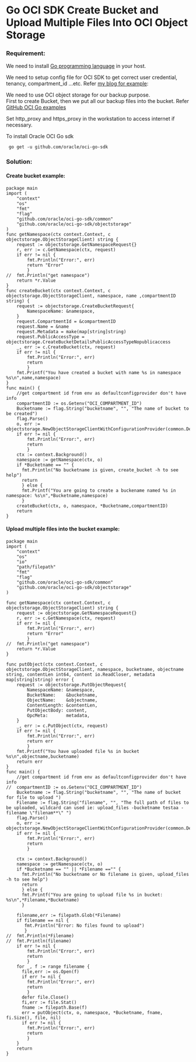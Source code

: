 # Go OCI SDK Create Bucket and Upload Multiple Files Into OCI Object Storage

###  Requirement:
We need to install [Go programming language](https://golang.org/dl/) in your host.

We need to setup config file for OCI SDK to get correct user credential, tenancy, compartment_id ...etc. Refer [my blog for example][1]:

We need to use OCI object storage for our backup purpose.  
First to create Bucket, then we put all our backup files into the bucket. Refer [GitHub OCI Go examples](https://github.com/oracle/oci-go-sdk/tree/master/example)

Set http_proxy and https_proxy in the workstation to access internet if necessary.

To install Oracle OCI Go sdk
```
 go get -u github.com/oracle/oci-go-sdk
```
###  Solution:

####  Create bucket example:
```
package main
import (
	"context"
    "os"
	"fmt"
	"flag"
	"github.com/oracle/oci-go-sdk/common"
	"github.com/oracle/oci-go-sdk/objectstorage"
)
func getNamespace(ctx context.Context, c objectstorage.ObjectStorageClient) string {
	request := objectstorage.GetNamespaceRequest{}
	r, err := c.GetNamespace(ctx, request)
	if err != nil {
		fmt.Println("Error:", err)
		return "Error"
		} 
//	fmt.Println("get namespace")
	return *r.Value
}
func createBucket(ctx context.Context, c objectstorage.ObjectStorageClient, namespace, name ,compartmentID string) {
	request := objectstorage.CreateBucketRequest{
		NamespaceName: &namespace,
	}
	request.CompartmentId = &compartmentID
	request.Name = &name
	request.Metadata = make(map[string]string)
	request.PublicAccessType = objectstorage.CreateBucketDetailsPublicAccessTypeNopublicaccess
	_, err := c.CreateBucket(ctx, request)
	if err != nil {
		fmt.Println("Error:", err)
		return
		} 
	fmt.Printf("You have created a bucket with name %s in namespace %s\n",name,namespace)
}
func main() {
    //get compartment id from env as defaultconfigprovider don't have info	
	compartmentID := os.Getenv("OCI_COMPARTMENT_ID")
    Bucketname := flag.String("bucketname", "", "The name of bucket to be created")
	flag.Parse()
	o, err := objectstorage.NewObjectStorageClientWithConfigurationProvider(common.DefaultConfigProvider())
	if err != nil {
		fmt.Println("Error:", err)
		return
		} 
	ctx := context.Background()
	namespace := getNamespace(ctx, o)
	if *Bucketname == "" { 
	  fmt.Println("No bucketname is given, create_bucket -h to see help")
	  return
	  } else {
	  fmt.Printf("You are going to create a buckename named %s in namespace: %s\n",*Bucketname,namespace)
	  }
	createBucket(ctx, o, namespace, *Bucketname,compartmentID)
	return
}
```

####  Upload multiple files into the bucket example:
```
package main
import (
	"context"
    "os"
	"io"
	"path/filepath"
	"fmt"
	"flag"
	"github.com/oracle/oci-go-sdk/common"
	"github.com/oracle/oci-go-sdk/objectstorage"
)

func getNamespace(ctx context.Context, c objectstorage.ObjectStorageClient) string {
	request := objectstorage.GetNamespaceRequest{}
	r, err := c.GetNamespace(ctx, request)
	if err != nil {
		fmt.Println("Error:", err)
		return "Error"
		} 
//	fmt.Println("get namespace")
	return *r.Value
}

func putObject(ctx context.Context, c objectstorage.ObjectStorageClient, namespace, bucketname, objectname string, contentLen int64, content io.ReadCloser, metadata map[string]string) error {
	request := objectstorage.PutObjectRequest{
		NamespaceName: &namespace,
		BucketName:    &bucketname,
		ObjectName:    &objectname,
		ContentLength: &contentLen,
		PutObjectBody: content,
		OpcMeta:       metadata,
	}
	_, err := c.PutObject(ctx, request)
	if err != nil {
		fmt.Println("Error:", err)
		return err
		} 
	fmt.Printf("You have uploaded file %s in bucket %s\n",objectname,bucketname)
	return err
}
func main() {
    //get compartment id from env as defaultconfigprovider don't have info	
//	compartmentID := os.Getenv("OCI_COMPARTMENT_ID")
    Bucketname := flag.String("bucketname", "", "The name of bucket for file to upload ")
	Filename := flag.String("filename", "", "The full path of files to be uploaded, wildcard can used ie: upload_files -bucketname testaa -filename \"filenam**\" ")
	flag.Parse()
	o, err := objectstorage.NewObjectStorageClientWithConfigurationProvider(common.DefaultConfigProvider())
	if err != nil {
		fmt.Println("Error:", err)
		return
		} 
	
	ctx := context.Background()
	namespace := getNamespace(ctx, o)
	if *Bucketname == "" || *Filename =="" { 
	  fmt.Println("No bucketname or No filename is given, upload_files -h to see help")
	  return
	  } else {
	  fmt.Printf("You are going to upload file %s in bucket: %s\n",*Filename,*Bucketname)
	  }
	
	filename,err := filepath.Glob(*Filename)
	if filename == nil {
	   fmt.Println("Error: No files found to upload")
	   }
//	fmt.Println(*Filename)
//	fmt.Println(filename)
	if err != nil {
		fmt.Println("Error:", err)
		return
		} 
	for _, f := range filename {
	  file,err := os.Open(f)
	  if err != nil {
		fmt.Println("Error:", err)
		return
		}
	  defer file.Close()
	  fi,err := file.Stat()
	  fname := filepath.Base(f)
	  err = putObject(ctx, o, namespace, *Bucketname, fname, fi.Size(), file, nil)
	  if err != nil {
		fmt.Println("Error:", err)
		return
		} 
	}
	return
}
```
[1]: http://www.henryxieblogs.com/2018/10/prepare-config-file-for-python3-oci-sdk.html
